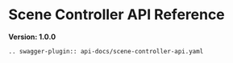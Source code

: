 # Scene Controller API Reference
**Version: 1.0.0**

```{eval-rst}
.. swagger-plugin:: api-docs/scene-controller-api.yaml
```
